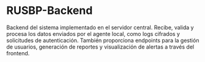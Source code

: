 # RUSBP-Backend
Backend del sistema implementado en el servidor central. Recibe, valida y procesa los datos enviados por el agente local, como logs cifrados y solicitudes de autenticación. También proporciona endpoints para la gestión de usuarios, generación de reportes y visualización de alertas a través del frontend.
